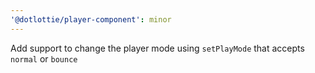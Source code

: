 ```yaml
---
'@dotlottie/player-component': minor
---
```


Add support to change the player mode using `setPlayMode` that accepts `normal` or `bounce`
